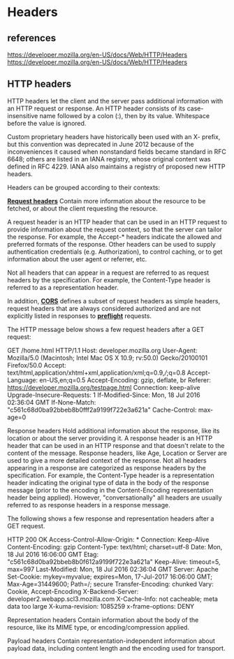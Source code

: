 # Headers

## references

<https://developer.mozilla.org/en-US/docs/Web/HTTP/Headers>
<https://developer.mozilla.org/en-US/docs/Web/HTTP/Headers>

## HTTP headers

HTTP headers let the client and the server pass additional information with an HTTP request or response. An HTTP header consists of its case-insensitive name followed by a colon (:), then by its value. Whitespace before the value is ignored.

Custom proprietary headers have historically been used with an X- prefix, but this convention was deprecated in June 2012 because of the inconveniences it caused when nonstandard fields became standard in RFC 6648; others are listed in an IANA registry, whose original content was defined in RFC 4229. IANA also maintains a registry of proposed new HTTP headers.

Headers can be grouped according to their contexts:

**[Request headers](https://developer.mozilla.org/en-US/docs/Glossary/Request_header)**
Contain more information about the resource to be fetched, or about the client requesting the resource.

A request header is an HTTP header that can be used in an HTTP request to provide information about the request context, so that the server can tailor the response. For example, the Accept-* headers indicate the allowed and preferred formats of the response. Other headers can be used to supply authentication credentials (e.g. Authorization), to control caching, or to get information about the user agent or referrer, etc.

Not all headers that can appear in a request are referred to as request headers by the specification. For example, the Content-Type header is referred to as a representation header.

In addition, **[CORS](https://developer.mozilla.org/en-US/docs/Glossary/CORS)** defines a subset of request headers as simple headers, request headers that are always considered authorized and are not explicitly listed in responses to **[preflight](https://developer.mozilla.org/en-US/docs/Glossary/Preflight_request)** requests.

The HTTP message below shows a few request headers after a GET request:

GET /home.html HTTP/1.1
Host: developer.mozilla.org
User-Agent: Mozilla/5.0 (Macintosh; Intel Mac OS X 10.9; rv:50.0) Gecko/20100101 Firefox/50.0
Accept: text/html,application/xhtml+xml,application/xml;q=0.9,*/*;q=0.8
Accept-Language: en-US,en;q=0.5
Accept-Encoding: gzip, deflate, br
Referer: <https://developer.mozilla.org/testpage.html>
Connection: keep-alive
Upgrade-Insecure-Requests: 1
If-Modified-Since: Mon, 18 Jul 2016 02:36:04 GMT
If-None-Match: "c561c68d0ba92bbeb8b0fff2a9199f722e3a621a"
Cache-Control: max-age=0

Response headers
Hold additional information about the response, like its location or about the server providing it.
A response header is an HTTP header that can be used in an HTTP response and that doesn't relate to the content of the message. Response headers, like Age, Location or Server are used to give a more detailed context of the response.
Not all headers appearing in a response are categorized as response headers by the specification. For example, the Content-Type header is a representation header indicating the original type of data in the body of the response message (prior to the encoding in the Content-Encoding representation header being applied). However, "conversationally" all headers are usually referred to as response headers in a response message.

The following shows a few response and representation headers after a GET request.

HTTP
200 OK
Access-Control-Allow-Origin: *
Connection: Keep-Alive
Content-Encoding: gzip
Content-Type: text/html; charset=utf-8
Date: Mon, 18 Jul 2016 16:06:00 GMT
Etag: "c561c68d0ba92bbeb8b0f612a9199f722e3a621a"
Keep-Alive: timeout=5, max=997
Last-Modified: Mon, 18 Jul 2016 02:36:04 GMT
Server: Apache
Set-Cookie: mykey=myvalue; expires=Mon, 17-Jul-2017 16:06:00 GMT; Max-Age=31449600; Path=/; secure
Transfer-Encoding: chunked
Vary: Cookie, Accept-Encoding
X-Backend-Server: developer2.webapp.scl3.mozilla.com
X-Cache-Info: not cacheable; meta data too large
X-kuma-revision: 1085259
x-frame-options: DENY

Representation headers
Contain information about the body of the resource, like its MIME type, or encoding/compression applied.

Payload headers
Contain representation-independent information about payload data, including content length and the encoding used for transport.
